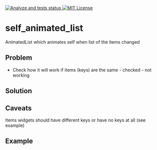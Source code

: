 <a href="https://github.com/sla-000/flutter-self_animated_list/actions">
<img src="https://github.com/sla-000/flutter-self_animated_list/workflows/flutter%20test/badge.svg" alt="Analyze and tests status">
</a>
<a href="https://opensource.org/licenses/MIT">
<img src="https://img.shields.io/badge/License-MIT-yellow.svg" alt="MIT License"/>
</a>

# self_animated_list

AnimatedList which animates self when list of the items changed

## Problem

- Check how it will work if items (keys) are the same - checked - not working

## Solution

## Caveats

Items widgets should have different keys or have no keys at all (see example)

## Example

